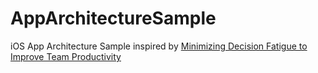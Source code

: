 # AppArchitectureSample

iOS App Architecture Sample inspired by [Minimizing Decision Fatigue to Improve Team Productivity](https://www.slideshare.net/DerekLee/minimizing-decision-fatigue-to-improve-team-productivity)
